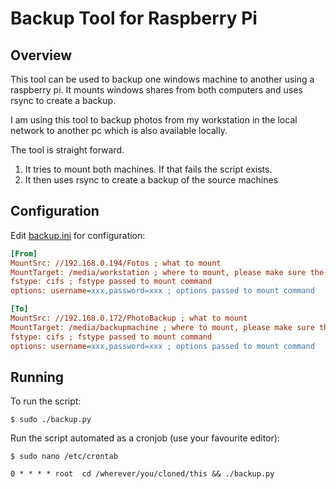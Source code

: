 # Backup Tool for Raspberry Pi

## Overview

This tool can be used to backup one windows machine to another using a raspberry pi. It mounts windows shares from both computers and uses rsync to create a backup. 

I am using this tool to backup photos from my workstation in the local network to another pc which is also available locally. 

The tool is straight forward. 

1. It tries to mount both machines. If that fails the script exists. 
2. It then uses rsync to create a backup of the source machines

## Configuration  

Edit [backup.ini](backup.ini) for configuration:

```ini
[From]
MountSrc: //192.168.0.194/Fotos ; what to mount
MountTarget: /media/workstation ; where to mount, please make sure the directory exists!
fstype: cifs ; fstype passed to mount command
options: username=xxx,password=xxx ; options passed to mount command

[To]
MountSrc: //192.168.0.172/PhotoBackup ; what to mount
MountTarget: /media/backupmachine ; where to mount, please make sure the directory exists!
fstype: cifs ; fstype passed to mount command
options: username=xxx,password=xxx ; options passed to mount command
```

## Running

To run the script:
```
$ sudo ./backup.py
```

Run the script automated as a cronjob (use your favourite editor):
```
$ sudo nano /etc/crontab 
```
```
0 * * * * root  cd /wherever/you/cloned/this && ./backup.py
```